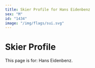 ```yaml
---
title: Skier Profile for Hans Eidenbenz
sex: "M"
id: "1434"
image: "/img/flags/sui.svg" 
---
```


# Skier Profile

This page is for: Hans Eidenbenz.
    